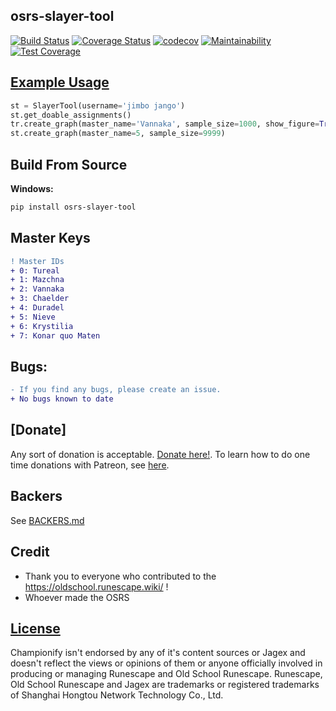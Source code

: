 ## osrs-slayer-tool
 [![Build Status](https://travis-ci.org/cerniglj1/osrs-slayer-tool.svg?branch=master)](https://travis-ci.org/cerniglj1/osrs-slayer-tool)   [![Coverage Status](https://coveralls.io/repos/github/cerniglj1/osrs-slayer-tool/badge.svg?branch=master)](https://coveralls.io/github/cerniglj1/osrs-slayer-tool?branch=master)   [![codecov](https://codecov.io/gh/cerniglj1/osrs-slayer-tool/branch/master/graph/badge.svg)](https://codecov.io/gh/cerniglj1/osrs-slayer-tool)   [![Maintainability](https://api.codeclimate.com/v1/badges/ae66200607a2c9dae991/maintainability)](https://codeclimate.com/github/cerniglj1/Slayer-Tool/maintainability)   [![Test Coverage](https://api.codeclimate.com/v1/badges/ae66200607a2c9dae991/test_coverage)](https://codeclimate.com/github/cerniglj1/Slayer-Tool/test_coverage)


## [Example Usage](test_example.py)

```python
st = SlayerTool(username='jimbo jango')
st.get_doable_assignments()
tr.create_graph(master_name='Vannaka', sample_size=1000, show_figure=True)
st.create_graph(master_name=5, sample_size=9999)
```



## Build From Source
__Windows:__
```bash
pip install osrs-slayer-tool
```

## Master Keys
```diff
! Master IDs
+ 0: Tureal
+ 1: Mazchna
+ 2: Vannaka
+ 3: Chaelder
+ 4: Duradel
+ 5: Nieve
+ 6: Krystilia
+ 7: Konar quo Maten
``` 

## Bugs:
```diff
- If you find any bugs, please create an issue.
+ No bugs known to date
```

## [Donate]

Any sort of donation is acceptable. [Donate here!](). To learn how to do one time donations with Patreon, see [here](https://patreon.zendesk.com/hc/en-us/articles/204606215-Can-I-make-a-one-time-payment-).

## Backers

See [BACKERS.md](BACKERS.md)


## Credit
- Thank you to everyone who contributed to the https://oldschool.runescape.wiki/ !
- Whoever made the OSRS

## [License](LICENSE)

Championify isn't endorsed by any of it's content sources or Jagex and doesn't reflect the views or opinions of them or anyone officially involved in producing or managing Runescape and Old School Runescape. Runescape, Old School Runescape and Jagex are trademarks or registered trademarks of Shanghai Hongtou Network Technology Co., Ltd.

